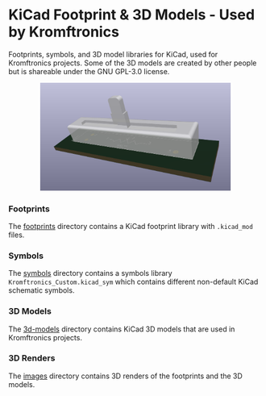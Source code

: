 # KiCad Footprint & 3D Models - Used by Kromftronics

Footprints, symbols, and 3D model libraries for KiCad, used for Kromftronics projects.
Some of the 3D models are created by other people but is shareable under the GNU GPL-3.0 license.

<p align="center">
  <img src="./images/Potentiometer_Alpha_slide_pot_30mm/footprint-with-3dmodel.png" width=75%>
</p>

### Footprints
The [footprints](./footprints) directory contains a KiCad footprint library with `.kicad_mod` files.

### Symbols
The [symbols](./symbols) directory contains a symbols library `Kromftronics_Custom.kicad_sym` which contains different non-default KiCad schematic symbols.

### 3D Models
The [3d-models](./3d-models) directory contains KiCad 3D models that are used in Kromftronics projects.

### 3D Renders
The [images](./images) directory contains 3D renders of the footprints and the 3D models.
